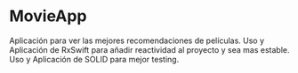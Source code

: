 # MovieApp
Aplicación para ver las mejores recomendaciones de películas.
Uso y Aplicación de RxSwift para añadir reactividad al proyecto y sea mas estable.
Uso y Aplicación de SOLID para mejor testing.
